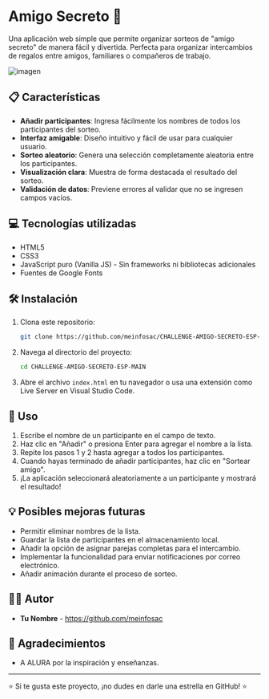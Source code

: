 # Amigo Secreto 🎁

Una aplicación web simple que permite organizar sorteos de "amigo secreto" de manera fácil y divertida. Perfecta para organizar intercambios de regalos entre amigos, familiares o compañeros de trabajo.

![imagen](https://github.com/user-attachments/assets/f7fd657a-6d35-42bb-b6ae-9274a5e5e64b)


## 📋 Características

- **Añadir participantes**: Ingresa fácilmente los nombres de todos los participantes del sorteo.
- **Interfaz amigable**: Diseño intuitivo y fácil de usar para cualquier usuario.
- **Sorteo aleatorio**: Genera una selección completamente aleatoria entre los participantes.
- **Visualización clara**: Muestra de forma destacada el resultado del sorteo.
- **Validación de datos**: Previene errores al validar que no se ingresen campos vacíos.

## 💻 Tecnologías utilizadas

- HTML5
- CSS3
- JavaScript puro (Vanilla JS) - Sin frameworks ni bibliotecas adicionales
- Fuentes de Google Fonts

## 🛠️ Instalación

1. Clona este repositorio:
   ```bash
   git clone https://github.com/meinfosac/CHALLENGE-AMIGO-SECRETO-ESP-MAIN.git
   ```

2. Navega al directorio del proyecto:
   ```bash
   cd CHALLENGE-AMIGO-SECRETO-ESP-MAIN
   ```

3. Abre el archivo `index.html` en tu navegador o usa una extensión como Live Server en Visual Studio Code.

## 📖 Uso

1. Escribe el nombre de un participante en el campo de texto.
2. Haz clic en "Añadir" o presiona Enter para agregar el nombre a la lista.
3. Repite los pasos 1 y 2 hasta agregar a todos los participantes.
4. Cuando hayas terminado de añadir participantes, haz clic en "Sortear amigo".
5. ¡La aplicación seleccionará aleatoriamente a un participante y mostrará el resultado!

## 💡 Posibles mejoras futuras

- Permitir eliminar nombres de la lista.
- Guardar la lista de participantes en el almacenamiento local.
- Añadir la opción de asignar parejas completas para el intercambio.
- Implementar la funcionalidad para enviar notificaciones por correo electrónico.
- Añadir animación durante el proceso de sorteo.

## 👨‍💻 Autor

- **Tu Nombre** - https://github.com/meinfosac

## 🙏 Agradecimientos

- A ALURA por la inspiración y enseñanzas.

---

⭐️ Si te gusta este proyecto, ¡no dudes en darle una estrella en GitHub! ⭐️
